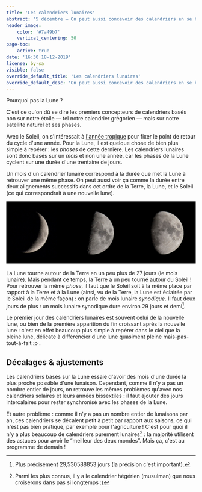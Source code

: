 ```yaml
---
title: 'Les calendriers lunaires'
abstract: '5 décembre — On peut aussi concevoir des calendriers en se basant non sur le Soleil, mais sur la Lune !'
header_image:
    color: '#7a49b7'
    vertical_centering: 50
page-toc:
    active: true
date: '16:30 18-12-2019'
license: by-sa
visible: false
override_default_title: 'Les calendriers lunaires'
override_default_desc: 'On peut aussi concevoir des calendriers en se basant non sur le Soleil, mais sur la Lune !'
---
```


Pourquoi pas la Lune ?

C'est ce qu'on dû se dire les premiers concepteurs de calendriers basés non sur notre étoile — tel notre calendrier grégorien — mais sur notre satellite naturel et ses phases.

Avec le Soleil, on s'intéressait à [l'année tropique](../04-calendriers-solaires) pour fixer le point de retour du cycle d'une année. Pour la Lune, il est quelque chose de bien plus simple à repérer : les _phases_ de cette dernière. Les calendriers lunaires sont donc basés sur un _mois_ et non une année, car les phases de la Lune cyclent sur une durée d'une trentaine de jours.

Un mois d'un calendrier lunaire correspond à la durée que met la Lune à retrouver une même phase. On peut aussi voir ça comme la durée entre deux alignements successifs  dans cet ordre de la Terre, la Lune, et le Soleil (ce qui correspondrait à une nouvelle lune).

![Les phases de la Lune (illustration)](phases-de-la-lune.jpg)

La Lune tourne autour de la Terre en un peu plus de 27 jours (le mois lunaire). Mais pendant ce temps, la Terre a un peu tourné autour du Soleil ! Pour retrouver la même _phase_, il faut que le Soleil soit à la même place par rapport à la Terre et à la Lune (ainsi, vu de la Terre, la Lune est éclairée par le Soleil de la même façon) : on parle de mois lunaire *synodique*. Il faut deux jours de plus : un mois lunaire synodique dure environ 29 jours et demi[^mois-lunaire].

Le premier jour des calendriers lunaires est souvent celui de la nouvelle lune, ou bien de la première apparition du fin croissant après la nouvelle lune : c'est en effet beaucoup plus simple à repérer dans le ciel que la pleine lune, délicate à différencier d'une lune quasiment pleine mais-pas-tout-à-fait :p .

[^mois-lunaire]: Plus précisément 29,530588853 jours (la précision c'est important).

## Décalages & ajustements

Les calendriers basés sur la Lune essaie d'avoir des mois d'une durée la plus proche possible d'une lunaison. Cependant, comme il n'y a pas un nombre entier de jours, on retrouve les mêmes problèmes qu'avec nos calendriers solaires et leurs années bissextiles : il faut ajouter des jours intercalaires pour rester synchronisé avec les phases de la Lune.

Et autre problème : comme il n'y a pas un nombre entier de lunaisons par an, ces calendriers se décalent petit à petit par rapport aux saisons, ce qui n'est pas bien pratique, par exemple pour l'agriculture ! C'est pour quoi il n'y a plus beaucoup de calendriers purement lunaires[^calendrier-purement-lunaire] : la majorité utilisent des astuces pour avoir le “meilleur des deux mondes”. Mais ça, c'est au programme de demain !

[^calendrier-purement-lunaire]: Parmi les plus connus, il y a le calendrier hégérien (musulman) que nous croiserons dans pas si longtemps :)